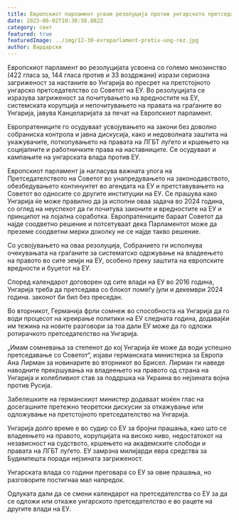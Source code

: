 ```yaml
---
title: Европскиот парламент усвои резолуција против унгарското претседателство со ЕУ
date: 2023-06-02T10:30:58.082Z
category: свет
featured: true
featuredImage: ../img/12-30-evroparlament-protiv-ung-rez.jpg
author: Вардарски
---
```

Европскиот парламент во резолуцијата усвоена со големо мнозинство (422 гласа за, 144 гласа против и 33 воздржани) изрази сериозна загриженост за настаните во Унгарија во пресрет на претстојното унгарско претседателство со Советот на ЕУ. Во резолуцијата се изразува загриженост за почитувањето на вредностите на ЕУ, системската корупција и непочитувањето на правата на граѓаните во Унгарија, јавува Канцеларијата за печат на Европскиот парламент.

Европратениците го осудуваат усвојувањето на закони без доволно собраниска контрола и јавна дискусија, како и недоволната заштита на укажувачите, поткопувањето на правата на ЛГБТ луѓето и кршењето на социјалните и работничките права на наставниците. Се осудуваат и кампањите на унгарската влада против ЕУ.

Европскиот парламент ја нагласува важната улога на Претседателството на Советот во унапредувањето на законодавството, обезбедувањето континуитет во агендата на ЕУ и претставувањето на Советот во односите со другите институции на ЕУ. Се прашува како Унгарија ќе може правилно да ја исполни оваа задача во 2024 година, со оглед на неуспехот да ги почитува законите и вредностите на ЕУ и принципот на лојална соработка. Европратениците бараат Советот да најде соодветно решение и потсетуваат дека Парламентот може да преземе соодветни мерки доколку не се најде такво решение.

Со усвојувањето на оваа резолуција, Собранието ги исполнува очекувањата на граѓаните за систематско одржување на владеењето на правото во сите земји на ЕУ, особено преку заштита на европските вредности и буџетот на ЕУ.

Според календарот договорен од сите влади на ЕУ во 2016 година, Унгарија треба да претседава со блокот помеѓу јули и декември 2024 година. законот би бил без преседан.

Во вторникот, Германија фрли сомнеж во способноста на Унгарија да го води процесот на креирање политики на ЕУ следната година, додавајќи им тежина на новите разговори за тоа дали ЕУ може да го одложи ротирачкото претседателство на Унгарија.

„Имам сомневања за степенот до кој Унгарија ќе може да води успешно претседавање со Советот“, изјави германската министерка за Европа Ана Лирман за новинарите во вторникот во Брисел. Лирман ги наведе наводните прекршувања на владеењето на правото од страна на Унгарија и колебливиот став за поддршка на Украина во нејзината војна против Русија.

Забелешките на германскиот министер додаваат моќен глас на досегашните претежно теоретски дискусии за откажување или одложување на претстојното претседателство на Унгарија.

Унгарија долго време е во судир со ЕУ за бројни прашања, како што се владеењето на правото, корупцијата на високо ниво, недостатокот на независност на судството, кршењето на академските слободи и правата на ЛГБТ луѓето. ЕУ замрзна милијарди евра средства за Будимпешта поради нејзината загриженост.

Унгарската влада со години преговара со ЕУ за овие прашања, но разговорите постигнаа мал напредок.

Одлуката дали да се смени календарот на претседателства со ЕУ за да се одложи или откаже унгарското претседателство е во рацете на другите влади на ЕУ.